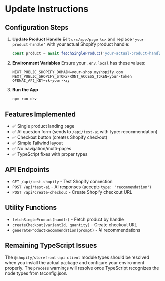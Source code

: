 # Update Instructions

## Configuration Steps

1. **Update Product Handle**
   Edit `src/app/page.tsx` and replace `'your-product-handle'` with your actual Shopify product handle:
   ```typescript
   const product = await fetchSingleProduct('your-actual-product-handle')
   ```

2. **Environment Variables**
   Ensure your `.env.local` has these values:
   ```
   NEXT_PUBLIC_SHOPIFY_DOMAIN=your-shop.myshopify.com
   NEXT_PUBLIC_SHOPIFY_STOREFRONT_ACCESS_TOKEN=your-token
   OPENAI_API_KEY=sk-your-key
   ```

3. **Run the App**
   ```bash
   npm run dev
   ```

## Features Implemented

- ✅ Single product landing page
- ✅ AI question form (sends to `/api/test-ai` with type: recommendation)
- ✅ Checkout button (creates Shopify checkout)
- ✅ Simple Tailwind layout
- ✅ No navigation/multi-pages
- ✅ TypeScript fixes with proper types

## API Endpoints

- `GET /api/test-shopify` - Test Shopify connection
- `POST /api/test-ai` - AI responses (accepts `type: 'recommendation'`)
- `POST /api/create-checkout` - Create Shopify checkout URL

## Utility Functions

- `fetchSingleProduct(handle)` - Fetch product by handle
- `createCheckout(variantId, quantity)` - Create checkout URL
- `generateProductRecommendation(prompt)` - AI recommendations

## Remaining TypeScript Issues

The `@shopify/storefront-api-client` module types should be resolved when you install the actual package and configure your environment properly. The `process` warnings will resolve once TypeScript recognizes the node types from tsconfig.json. 